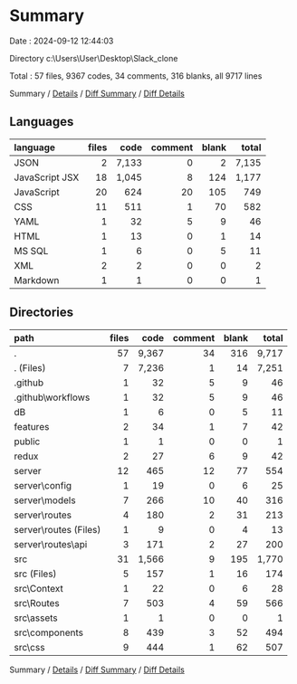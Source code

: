# Summary

Date : 2024-09-12 12:44:03

Directory c:\\Users\\User\\Desktop\\Slack_clone

Total : 57 files,  9367 codes, 34 comments, 316 blanks, all 9717 lines

Summary / [Details](details.md) / [Diff Summary](diff.md) / [Diff Details](diff-details.md)

## Languages
| language | files | code | comment | blank | total |
| :--- | ---: | ---: | ---: | ---: | ---: |
| JSON | 2 | 7,133 | 0 | 2 | 7,135 |
| JavaScript JSX | 18 | 1,045 | 8 | 124 | 1,177 |
| JavaScript | 20 | 624 | 20 | 105 | 749 |
| CSS | 11 | 511 | 1 | 70 | 582 |
| YAML | 1 | 32 | 5 | 9 | 46 |
| HTML | 1 | 13 | 0 | 1 | 14 |
| MS SQL | 1 | 6 | 0 | 5 | 11 |
| XML | 2 | 2 | 0 | 0 | 2 |
| Markdown | 1 | 1 | 0 | 0 | 1 |

## Directories
| path | files | code | comment | blank | total |
| :--- | ---: | ---: | ---: | ---: | ---: |
| . | 57 | 9,367 | 34 | 316 | 9,717 |
| . (Files) | 7 | 7,236 | 1 | 14 | 7,251 |
| .github | 1 | 32 | 5 | 9 | 46 |
| .github\\workflows | 1 | 32 | 5 | 9 | 46 |
| dB | 1 | 6 | 0 | 5 | 11 |
| features | 2 | 34 | 1 | 7 | 42 |
| public | 1 | 1 | 0 | 0 | 1 |
| redux | 2 | 27 | 6 | 9 | 42 |
| server | 12 | 465 | 12 | 77 | 554 |
| server\\config | 1 | 19 | 0 | 6 | 25 |
| server\\models | 7 | 266 | 10 | 40 | 316 |
| server\\routes | 4 | 180 | 2 | 31 | 213 |
| server\\routes (Files) | 1 | 9 | 0 | 4 | 13 |
| server\\routes\\api | 3 | 171 | 2 | 27 | 200 |
| src | 31 | 1,566 | 9 | 195 | 1,770 |
| src (Files) | 5 | 157 | 1 | 16 | 174 |
| src\\Context | 1 | 22 | 0 | 6 | 28 |
| src\\Routes | 7 | 503 | 4 | 59 | 566 |
| src\\assets | 1 | 1 | 0 | 0 | 1 |
| src\\components | 8 | 439 | 3 | 52 | 494 |
| src\\css | 9 | 444 | 1 | 62 | 507 |

Summary / [Details](details.md) / [Diff Summary](diff.md) / [Diff Details](diff-details.md)